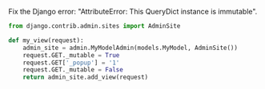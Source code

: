Fix the Django error: "AttributeError: This QueryDict instance is immutable".

```python
from django.contrib.admin.sites import AdminSite

def my_view(request):
    admin_site = admin.MyModelAdmin(models.MyModel, AdminSite())
    request.GET._mutable = True
    request.GET['_popup'] = '1'
    request.GET._mutable = False
    return admin_site.add_view(request)
```